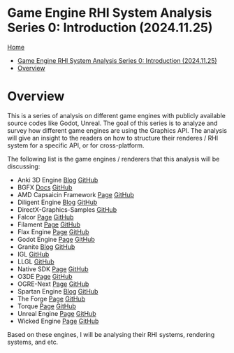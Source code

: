 # Game Engine RHI System Analysis Series 0: Introduction (2024.11.25)
[Home](/)

- [Game Engine RHI System Analysis Series 0: Introduction (2024.11.25)](#game-engine-rhi-system-analysis-series-0-introduction-20241125)
- [Overview](#overview)

# Overview

This is a series of analysis on different game engines with publicly available source codes like Godot, Unreal. The goal of this series is to analyze and survey how different game engines are using the Graphics API. The analysis will give an insight to the readers on how to structure their renderes / RHI system for a specific API, or for cross-platform.

The following list is the game engines / renderers that this analysis will be discussing:

* Anki 3D Engine [Blog](https://anki3d.org/) [GitHub](https://github.com/godlikepanos/anki-3d-engine)
* BGFX [Docs](https://bkaradzic.github.io/bgfx/overview.html) [GitHub](https://github.com/bkaradzic/bgfx)
* AMD Capsaicin Framework [Page](https://gpuopen.com/capsaicin/) [GitHub](https://github.com/GPUOpen-LibrariesAndSDKs/Capsaicin)
* Diligent Engine [Blog](https://diligentgraphics.com/diligent-engine/) [GitHub](https://github.com/DiligentGraphics/DiligentEngine)
* DirectX-Graphics-Samples [GitHub](https://github.com/microsoft/DirectX-Graphics-Samples)
* Falcor [Page](https://developer.nvidia.com/falcor) [GitHub](https://github.com/NVIDIAGameWorks/Falcor)
* Filament [Page](https://google.github.io/filament/) [GitHub](https://github.com/google/filament)
* Flax Engine [Page](https://flaxengine.com/) [GitHub](https://github.com/FlaxEngine/FlaxEngine)
* Godot Engine [Page](https://godotengine.org/) [GitHub](https://github.com/godotengine/godot)
* Granite [Blog](https://themaister.net/blog/) [GitHub](https://github.com/Themaister/Granite)
* IGL [GitHub](https://github.com/facebook/igl)
* LLGL [GitHub](https://github.com/LukasBanana/LLGL)
* Native SDK [Page](https://docs.imgtec.com/sdk-documentation/html/introduction.html) [GitHub](https://github.com/powervr-graphics/Native_SDK)
* O3DE [Page](https://o3de.org/) [GitHub](https://github.com/o3de/o3de)
* OGRE-Next [Page](https://ogrecave.github.io/ogre-next/api/latest/) [GitHub](https://github.com/OGRECave/ogre-next)
* Spartan Engine [Blog](https://panoskarabelas.com/) [GitHub](https://github.com/PanosK92/SpartanEngine)
* The Forge [Page](https://theforge.dev/) [GitHub](https://github.com/ConfettiFX/The-Forge)
* Torque [Page](https://torque3d.org/) [GitHub](https://github.com/TorqueGameEngines/Torque3D)
* Unreal Engine [Page](https://www.unrealengine.com/en-US) [GitHub](https://github.com/EpicGames/UnrealEngine)
* Wicked Engine [Page](https://wickedengine.net/) [GitHub](https://github.com/turanszkij/WickedEngine)

Based on these engines, I will be analysing their RHI systems, rendering systems, and etc.